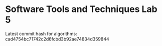 # Software Tools and Techniques Lab 5

Latest commit hash for algorithms:
cad4754bc71742c2d6fcbd3b92ae74834d359844



